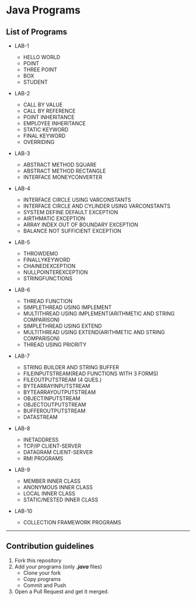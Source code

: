 # Java Programs

## List of Programs

- LAB-1

  - HELLO WORLD
  - POINT
  - THREE POINT
  - BOX
  - STUDENT

- LAB-2

  - CALL BY VALUE
  - CALL BY REFERENCE
  - POINT INHERITANCE
  - EMPLOYEE INHERITANCE
  - STATIC KEYWORD
  - FINAL KEYWORD
  - OVERRIDING

- LAB-3

  - ABSTRACT METHOD SQUARE
  - ABSTRACT METHOD RECTANGLE
  - INTERFACE MONEYCONVERTER

- LAB-4

  - INTERFACE CIRCLE USING VARCONSTANTS
  - INTERFACE CIRCLE AND CYLINDER USING VARCONSTANTS
  - SYSTEM DEFINE DEFAULT EXCEPTION
  - AIRTHMATIC EXCEPTION
  - ARRAY INDEX OUT OF BOUNDARY EXCEPTION
  - BALANCE NOT SUFFICIENT EXCEPTION

- LAB-5

  - THROWDEMO
  - FINALLYKEYWORD
  - CHAINEDEXCEPTION
  - NULLPOINTEREXCEPTION
  - STRINGFUNCTIONS

- LAB-6

  - THREAD FUNCTION
  - SIMPLETHREAD USING IMPLEMENT
  - MULTITHREAD USING IMPLEMENT(ARITHMETIC AND STRING COMPARISON)
  - SIMPLETHREAD USING EXTEND
  - MULTITHREAD USING EXTEND(ARITHMETIC AND STRING COMPARISON)
  - THREAD USING PRIORITY

- LAB-7

  - STRING BUILDER AND STRING BUFFER
  - FILEINPUTSTREAM(READ FUNCTIONS WITH 3 FORMS)
  - FILEOUTPUTSTREAM (4 QUES.)
  - BYTEARRAYINPUTSTREAM
  - BYTEARRAYOUTPUTSTREAM
  - OBJECTINPUTSTREAM
  - OBJECTOUTPUTSTREAM
  - BUFFEROUTPUTSTREAM
  - DATASTREAM

- LAB-8

  - INETADDRESS
  - TCP/IP CLIENT-SERVER
  - DATAGRAM CLIENT-SERVER
  - RMI PROGRAMS

- LAB-9

  - MEMBER INNER CLASS
  - ANONYMOUS INNER CLASS
  - LOCAL INNER CLASS
  - STATIC/NESTED INNER CLASS

- LAB-10
  - COLLECTION FRAMEWORK PROGRAMS

---

## Contribution guidelines

1. Fork this repository
2. Add your programs (only **_.java_** files)
   - Clone your fork
   - Copy programs
   - Commit and Push
3. Open a Pull Request and get it merged.
